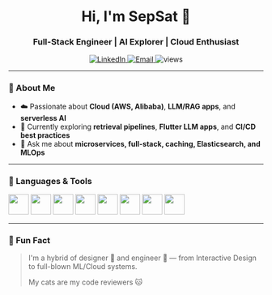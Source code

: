 <h1 align="center">Hi, I'm SepSat 👋</h1>
<h3 align="center">Full-Stack Engineer | AI Explorer | Cloud Enthusiast</h3>

<p align="center">
  <a href="https://www.linkedin.com/in/shiyun-serena-yu/">
    <img src="https://img.shields.io/badge/LinkedIn-Serena%20Yu-blue?style=flat&logo=linkedin" alt="LinkedIn" />
  </a>
  <a href="mailto:yushiyun1998@gmail.com">
    <img src="https://img.shields.io/badge/Gmail-yushiyun1998@gmail.com-red?style=flat&logo=gmail" alt="Email" />
  </a>
  <img src="https://komarev.com/ghpvc/?username=SepSat&label=Profile%20views&color=blueviolet&style=flat" alt="views" />
</p>

---

### 💼 About Me

- ☁️ Passionate about **Cloud (AWS, Alibaba)**, **LLM/RAG apps**, and **serverless AI**
- 🎯 Currently exploring **retrieval pipelines**, **Flutter LLM apps**, and **CI/CD best practices**
- 💬 Ask me about **microservices, full-stack, caching, Elasticsearch, and MLOps**

---

### 🔧 Languages & Tools

<p>
  <img src="https://cdn.jsdelivr.net/gh/devicons/devicon/icons/python/python-original.svg" width="40"/>
  <img src="https://cdn.jsdelivr.net/gh/devicons/devicon/icons/java/java-original.svg" width="40"/>
  <img src="https://cdn.jsdelivr.net/gh/devicons/devicon/icons/javascript/javascript-original.svg" width="40"/>
  <img src="https://cdn.jsdelivr.net/gh/devicons/devicon/icons/react/react-original.svg" width="40"/>
  <img src="https://cdn.jsdelivr.net/gh/devicons/devicon/icons/docker/docker-original.svg" width="40"/>
  <img src="https://cdn.jsdelivr.net/gh/devicons/devicon/icons/flutter/flutter-original.svg" width="40"/>
  <img src="https://cdn.jsdelivr.net/gh/devicons/devicon/icons/mongodb/mongodb-original.svg" width="40"/>
  <img src="https://cdn.jsdelivr.net/gh/devicons/devicon/icons/mysql/mysql-original.svg" width="40"/>
</p>

---
<!--
### 📌 Featured Projects

#### 📸 [Smart Passport Photo Generator](https://github.com/SepSat/passport-photo-generator)
> Serverless app using AWS Lambda + S3 + EventBridge + SNS  
> 📷 Auto-generates compliant passport photos with event-driven resizing and alerts.

#### 🔍 [LLM Search Navigator](https://github.com/SepSat/llm-search-navigator)
> RAG-based search UI with Flutter + Dart + Riverpod  
> 💡 Real-time AI chat using async streaming + custom backend APIs.

#### 🎥 [Reddit Movie Insights](https://github.com/SepSat/reddit-movie-insights)
> Full-stack sentiment analysis tool  
> 🧠 VADER NLP + React + Node.js + MongoDB = real-time movie buzz tracking.

---

### 📊 GitHub Stats

<p align="center">
  <img src="https://github-readme-activity-graph.vercel.app/graph?username=SepSat&theme=tokyo-night" />
</p>

---
-->
### 🌱 Fun Fact

> I'm a hybrid of designer 🎨 and engineer 🔧 — from Interactive Design to full-blown ML/Cloud systems.
>  
> My cats are my code reviewers 🐱
